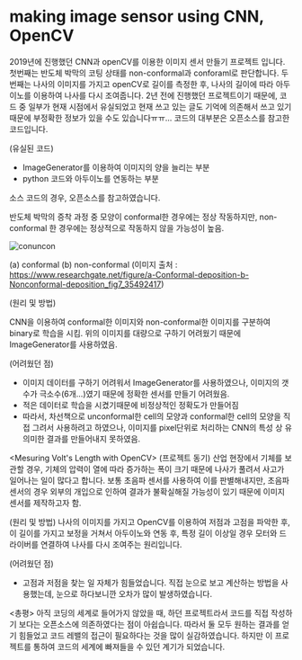 # making image sensor using CNN, OpenCV
2019년에 진행했던 CNN과 openCV를 이용한 이미지 센서 만들기 프로젝트 입니다.
첫번째는 반도체 박막의 코팅 상태를 non-conformal과 conforaml로 판단합니다.
두번째는 나사의 이미지를 가지고 openCV로 길이를 측정한 후, 나사의 길이에 따라 아두이노를 이용하여 나사를 다시 조여줍니다.
2년 전에 진행했던 프로젝트이기 때문에, 코드 중 일부가 현재 시점에서 유실되었고 현재 쓰고 있는 글도 기억에 의존해서 쓰고 있기 때문에 부정확한 정보가 있을 수도 있습니다ㅠㅠ...
코드의 대부분은 오픈소스를 참고한 코드입니다.

(유실된 코드)
- ImageGenerator를 이용하여 이미지의 양을 늘리는 부분
- python 코드와 아두이노를 연동하는 부분

소스 코드의 경우, 오픈소스를 참고하였습니다.

<Semiconductor Deposition Classfication with CNN >

 반도체 박막의 증착 과정 중 모양이 conformal한 경우에는 정상 작동하지만, non-conformal 한 경우에는 정상적으로 작동하지 않을 가능성이 높음.

 ![conuncon](https://user-images.githubusercontent.com/74234333/116227259-e8ed6a00-a78e-11eb-886a-653b28f473b0.JPG)

(a) conformal (b) non-conformal
(이미지 출처 : https://www.researchgate.net/figure/a-Conformal-deposition-b-Nonconformal-deposition_fig7_35492417)

(원리 및 방법)

 CNN을 이용하여 conformal한 이미지와 non-conformal한 이미지를 구분하여 binary로 학습을 시킴.
 위의 이미지를 대량으로 구하기 어려웠기 때문에 ImageGenerator를 사용하였음.
 
(어려웠던 점)

 - 이미지 데이터를 구하기 어려워서 ImageGenerator를 사용하였으나, 이미지의 갯수가 극소수(6개...)였기 때문에
 정확한 센서를 만들기 어려웠음.
 - 적은 데이터로 학습을 시켰기때문에 비정상적인 정확도가 만들어짐
 - 따라서, 차선책으로 unconformal한 cell의 모양과 conformal한 cell의 모양을 직접 그려서 사용하려고 하였으나,
이미지를 pixel단위로 처리하는 CNN의 특성 상 유의미한 결과를 만들어내지 못하였음.

<Mesuring Volt's Length with OpenCV>
(프로젝트 동기)
 산업 현장에서 기체를 보관할 경우, 기체의 압력이 열에 따라 증가하는 폭이 크기 때문에 나사가 풀려서 사고가 일어나는 일이 많다고 합니다.
 보통 초음파 센서를 사용하여 이를 판별해내지만, 초음파 센서의 경우 외부의 개입으로 인하여 결과가 불확실해질 가능성이 있기 때문에
 이미지 센서를 제작하고자 함.
 
(원리 및 방법)
 나사의 이미지를 가지고 OpenCV를 이용하여 저점과 고점을 파악한 후, 이 길이를 가지고 보정을 거쳐서
 아두이노와 연동 후, 특정 길이 이상일 경우 모터와 드라이버를 연결하여 나사를 다시 조여주는 원리입니다.
 
(어려웠던 점)
- 고점과 저점을 찾는 일 자체가 힘들었습니다. 직접 눈으로 보고 계산하는 방법을 사용했는데, 눈으로 하다보니깐 오차가 많이 발생하였습니다.

<총평>
 아직 코딩의 세계로 들어가지 않았을 때, 하던 프로젝트라서 코드를 직접 작성하기 보다는 오픈소스에 의존하였다는 점이 아쉽습니다.
 따라서 둘 모두 원하는 결과를 얻기 힘들었고 코드 레밸의 접근이 필요하다는 것을 많이 실감하였습니다.
 하지만 이 프로젝트를 통하여 코드의 세계에 빠져들을 수 있던 계기가 되었습니다.
